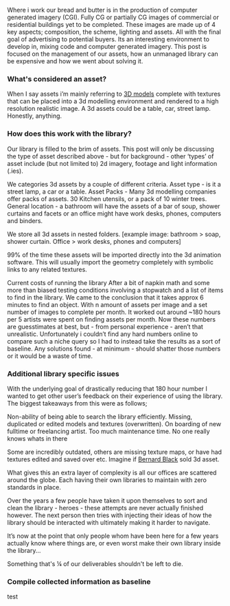 Where i work our bread and butter is in the production of computer generated imagery (CGI). Fully CG or partially CG images of commercial or residential buildings yet to be completed. These images are made up of 4 key aspects; composition, the scheme, lighting and assets. All with the final goal of advertising to potential buyers. Its an interesting environment to develop in, mixing code and computer generated imagery. This post is focused on the management of our assets, how an unmanaged library can be expensive and how we went about solving it.

### What's considered an asset?

When I say assets i’m mainly referring to [3D models](https://en.wikipedia.org/wiki/3D_modeling) complete with textures that can be placed into a 3d modelling environment and rendered to a high resolution realistic image. A 3d assets could be a table, car, street lamp. Honestly, anything.

### How does this work with the library?

Our library is filled to the brim of assets. This post will only be discussing the type of asset described above - but for background - other ‘types’ of asset include (but not limited to) 2d imagery, footage and light information (.ies).

We categories 3d assets by a couple of different criteria.
Asset type - is it a street lamp, a car or a table.
Asset Packs - Many 3d modelling companies offer packs of assets. 30 Kitchen utensils, or a pack of 10 winter trees.
General location - a bathroom will have the assets of a bar of soup, shower curtains and facets or an office might have work desks, phones, computers and binders.

We store all 3d assets in nested folders. 
[example image: bathroom > soap, shower curtain. Office > work desks, phones and computers]

99% of the time these assets will be imported directly into the 3d animation software. This will usually import the geometry completely with symbolic links to any related textures.

Current costs of running the library
After a bit of napkin math and some more than biased testing conditions involving a stopwatch and a list of items to find in the library. We came to the conclusion that it takes approx 6 minutes to find an object. With n amount of assets per image and a set number of images to complete per month. It worked out around ~180 hours per 5 artists were spent on finding assets per month. 
Now these numbers are guesstimates at best, but - from personal experience - aren’t that unrealistic. Unfortunately i couldn’t find any hard numbers online to compare such a niche query so I had to instead take the results as a sort of baseline. Any solutions found - at minimum - should shatter those numbers or it would be a waste of time.

### Additional library specific issues

With the underlying goal of drastically reducing that 180 hour number I wanted to get other user’s feedback on their experience of using the library. The biggest takeaways from this were as follows;

Non-ability of being able to search the library efficiently.
Missing, duplicated or edited models and textures (overwritten).
On boarding of new fulltime or freelancing artist.
Too much maintenance time.
No one really knows whats in there

Some are incredibly outdated, others are missing texture maps, or have had textures edited and saved over etc. Imagine if [Bernard Black](https://en.wikipedia.org/wiki/Black_Books) sold 3d asset.

What gives this an extra layer of complexity is all our offices are scattered around the globe. Each having their own libraries to maintain with zero standards in place.

Over the years a few people have taken it upon themselves to sort and clean the library - heroes - these attempts are never actually finished however. The next person then tries with injecting their ideas of how the library should be interacted with ultimately making it harder to navigate. 

It’s now at the point that only people whom have been here for a few years actually know where things are, or even worst make their own library inside the library...

<quote>Something that's ¼ of our deliverables shouldn't be left to die.</quote>



### Compile collected information as baseline


test

